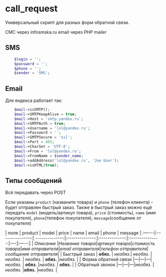 call_request
============
Универсальный скрипт для разных форм обратной связи.

СМС через infosmska.ru
email через PHP mailer

SMS
-------

```php
    $login = '';
    $password = '';
    $phone = '';
    $sender = 'SMS';
```

Email
-------

Для яндекса работает так:

```php
    $mail->isSMTP();
    $mail->SMTPKeepAlive = true;
    $mail->Host = 'smtp.yandex.ru';
    $mail->SMTPAuth = true;
    $mail->Username = 'lol@yandex.ru';
    $mail->Password = '';
    $mail->SMTPSecure = 'ssl';
    $mail->Port = 465;
    $mail->CharSet = 'UTF-8';
    $mail->From = 'lol@yandex.ru';
    $mail->FromName = $sender_name;
    $mail->addAddress('lol@yandex.ru', 'Joe User');
    $mail->isHTML(true);
```

Типы сообщений
-------

Всё передавать через POST

Если указаны `product` (названите товара) и `phone` (телефон клиента) - будет отправлен быстрый заказ. Также в быстрый заказ можно ещё передать `model` (модель/артикул товара), `price` (стоимость), `name` (имя покупателя), `phone`(телефон покупателя), `message`(сообщение от покупателя)

| поле                 | product        | model | price | name | email | phone | message
| :—---|:---------------:| --------------:|:--------------:|:-------------:|:---------------:|:—:|:—--:|
| *Описание*           |*Название товара*|*артикул товара*|*стоимость товара*|*имя отправителя*|*email отправителя*|*телефон отправителя*|*сообщение отправителя*|
| Быстрый заказ        | **обяз.** |   *необяз.*| *необяз.*    | *необяз.*   | *необяз.*     |  **обяз.**    |*необяз.*          |
| Форма обратной связи |—|—|—|   *необяз.* |   **обяз.** |*необяз.*        |  **обяз.**      |
| Обратный звонок      |—|—|—|*необяз.*    |*необяз.*      |**обяз.**      |*необяз.*          |
